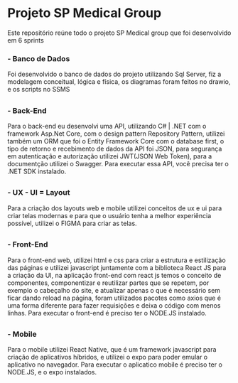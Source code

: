 # Projeto SP Medical Group

Este repositório reúne todo o projeto SP Medical group que foi desenvolvido em 6 sprints


### - Banco de Dados

  Foi desenvolvido o banco de dados do projeto utilizando Sql Server, fiz a modelagem conceitual, lógica e física, os diagramas foram feitos no drawio, e os scripts no SSMS 

##

### - Back-End
  
  Para o back-end eu desenvolvi uma API, utilizando C# | .NET com o framework Asp.Net Core, com o design pattern Repository Pattern, utilizei também um ORM que foi o Entity       Framework Core com o database first, o tipo de retorno e recebimento de dados da API foi JSON, para segurança em autenticação e autorização utilizei JWT(JSON Web Token), para a documentção utilizei o Swagger. Para executar essa API, você precisa ter o .NET SDK instalado.

##

### - UX - UI = Layout
  
  Para a criação dos layouts web e mobile utilizei conceitos de ux e ui para criar telas modernas e para que o usuário tenha a melhor experiência possível, utilizei o FIGMA para criar as telas.
  
##
  
### - Front-End

  Para o front-end web, utilizei html e css para criar a estrutura e estilização das páginas e utilizei javascript juntamente com a biblioteca React JS para a criação da UI, na aplicação front-end com react js temos o conceito de componentes, componentizar e reutilizar partes que se repetem, por exemplo o cabeçalho do site, e atualizar apenas o que é necessário sem ficar dando reload na página, foram utilizados pacotes como axios que é uma forma diferente para fazer requisições e deixa o código com menos linhas. Para executar o front-end é preciso ter o NODE.JS instalado.
  
##
  
### - Mobile

  Para o mobile utilizei React Native, que é um framework javascript para criação de aplicativos híbridos, e utilizei o expo para poder emular o aplicativo no navegador. Para executar o aplicatico mobile é preciso ter o NODE.JS, e o expo instalados.
